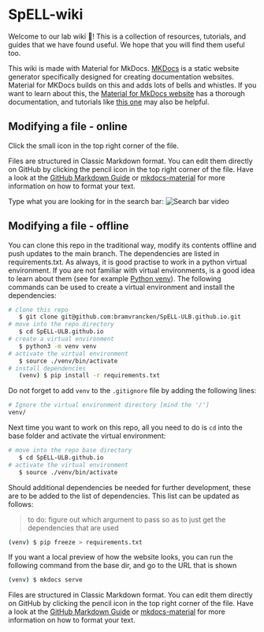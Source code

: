 # SpELL-wiki

Welcome to our lab wiki 👋! This is a collection of resources, tutorials, and guides that we have found useful. We hope that you will find them useful too.

This wiki is made with Material for MkDocs. [MKDocs](https://www.mkdocs.org/) is a static website generator specifically designed for creating documentation websites. Material for MKDocs builds on this and adds lots of bells and whistles. If you want to learn about this, the [Material for MkDocs website](https://squidfunk.github.io/mkdocs-material/) has a thorough documentation, and tutorials like [this one](https://www.youtube.com/watch?v=xlABhbnNrfI) may also be helpful.


## Modifying a file - online

Click the small icon in the top right corner of the file.

Files are structured in Classic Markdown format. You can edit them directly on GitHub by clicking the pencil icon in the top right corner of the file. Have a look at the [GitHub Markdown Guide](https://guides.github.com/features/mastering-markdown/) or [mkdocs-material](https://squidfunk.github.io/mkdocs-material/reference/) for more information on how to format your text.

Type what you are looking for in the search bar:
![Search bar video](docs/images/Screen%20Recording%202024-05-30%20at%2009.29.18.gif)

## Modifying a file - offline

You can clone this repo in the traditional way, modify its contents offline and push updates to the main branch. The dependencies are listed in requirements.txt. As always, it is good practise to work in a python virtual environment. If you are not familiar with virtual environments, is a good idea to learn about them (see for example [Python venv](https://python.land/virtual-environments/virtualenv)). The following commands can be used to create a virtual environment and install the dependencies:

```bash
# clone this repo
   $ git clone git@github.com:bramvrancken/SpELL-ULB.github.io.git   
# move into the repo directory   
   $ cd SpELL-ULB.github.io   
# create a virtual environment   
   $ python3 -m venv venv   
# activate the virtual environment   
   $ source ./venv/bin/activate   
# install dependencies   
   (venv) $ pip install -r requirements.txt   
```

Do not forget to add `venv` to the `.gitignore` file by adding the following lines:

```bash
# Ignore the virtual environment directory [mind the '/']
venv/
```

Next time you want to work on this repo, all you need to do is `cd` into the base folder and activate the virtual environment:

```bash
# move into the repo base directory   
   $ cd SpELL-ULB.github.io
# activate the virtual environment   
   $ source ./venv/bin/activate   
```

Should additional dependencies be needed for further development, these are to be added to the list of dependencies. This list can be updated as follows:

> to do: figure out which argument to pass so as to just get the dependencies that are used

```bash
(venv) $ pip freeze > requirements.txt
```

If you want a local preview of how the website looks, you can run the following command from the base dir, and go to the URL that is shown 

```bash
(venv) $ mkdocs serve
```

Files are structured in Classic Markdown format. You can edit them directly on GitHub by clicking the pencil icon in the top right corner of the file. Have a look at the [GitHub Markdown Guide](https://guides.github.com/features/mastering-markdown/) or [mkdocs-material](https://squidfunk.github.io/mkdocs-material/reference/) for more information on how to format your text.



